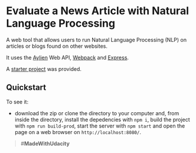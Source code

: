 # Evaluate a News Article with Natural Language Processing

A web tool that allows users to run Natural Language Processing (NLP) on articles or blogs found on other websites.

It uses the [Aylien](https://aylien.com/) Web API, [Webpack](https://webpack.js.org/) and [Express](https://expressjs.com/).

A [starter project](https://github.com/udacity/fend/tree/refresh-2019/projects/evaluate-news-nlp) was provided.

## Quickstart

To see it:

- download the zip or clone the directory to your computer and, from inside the directory, install the depedencies with `npm i`, build the project with `npm run build-prod`, start the server with `npm start` and open the page on a web browser on `http://localhost:8080/`.

> #**MadeWithUdacity**
